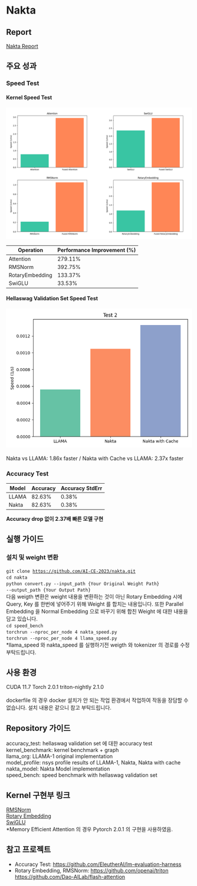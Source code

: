 # Nakta
## Report
[Nakta Report](https://docs.google.com/document/d/12GCXtvHYw39m9fDLZdi5omF9eA2fgiUp4G7XDLnLyVA/edit?usp=sharing)
## 주요 성과
### Speed Test
#### Kernel Speed Test
![Kernel Speed](./kernels.png)

| Operation          | Performance Improvement (%) |
|--------------------|----------------------------|
| Attention          | 279.11%                    |
| RMSNorm            | 392.75%                    |
| RotaryEmbedding    | 133.37%                    |
| SwiGLU             | 33.53%                     |

#### Hellaswag Validation Set Speed Test
![Validation Speed](./speed.png)  
<br/>
Nakta vs LLAMA: 1.86x faster / Nakta with Cache vs LLAMA: 2.37x faster
### Accuracy Test
| Model  | Accuracy | Accuracy StdErr |
|--------|---------|-----------------|
| LLAMA  | 82.63%  | 0.38%           |
| Nakta  | 82.63%  | 0.38%           |

**Accuracy drop 없이 2.37배 빠른 모델 구현**
## 실행 가이드
### 설치 및 weight 변환 
<code>git clone https://github.com/AI-CE-2023/nakta.git</code>  
<code>cd nakta</code>  
<code>python convert.py --input_path {Your Original Weight Path} --output_path {Your Output Path}</code>  
 다음 weigth 변환은 weight 내용을 변환하는 것이 아닌 Rotary Embedding 시에 Query, Key 를 한번에 넣어주기 위해 Weight 를 합치는 내용입니다. 또한 Parallel Embedding 을 Normal Embedding 으로 바꾸기 위해 합친 Weight 에 대한 내용을 담고 있습니다.  
<code>cd speed_bench</code>  
<code>torchrun --nproc_per_node 4 nakta_speed.py</code>  
<code>torchrun --nproc_per_node 4 llama_speed.py</code>  
*llama_speed 와 nakta_speed 를 실행하기전 weigth 와 tokenizer 의 경로를 수정 부탁드립니다.
## 사용 환경
CUDA 11.7 Torch 2.0.1 triton-nightly 2.1.0  
<br/>
dockerfile 의 경우 docker 설치가 안 되는 작업 환경에서 작업하여 작동을 장담할 수 없습니다. 설치 내용은 같으니 참고 부탁드립니다.
## Repository 가이드  
accuracy_test: hellaswag validation set 에 대한 accuracy test  
kernel_benchmark: kernel benchmark + graph  
llama_org: LLAMA-1 original implementation  
model_profile:  nsys profile results of LLAMA-1, Nakta, Nakta with cache  
nakta_model: Nakta Model implementation  
speed_bench: speed benchmark with hellaswag validation set  

## Kernel 구현부 링크
[RMSNorm](https://github.com/AI-CE-2023/nakta/blob/main/nakta_model/kernel/Norm/RmsNorm.py)   
[Rotary Embedding](https://github.com/AI-CE-2023/nakta/blob/main/nakta_model/kernel/Emb/Rotary/rotary.py)   
[SwiGLU](https://github.com/AI-CE-2023/flash/blob/main/csrc/flash_attn/activation_kernel.cu)  
*Memory Efficient Attention 의 경우 Pytorch 2.0.1 의 구현을 사용하였음.

## 참고 프로젝트 
  - Accuracy Test: https://github.com/EleutherAI/lm-evaluation-harness
  - Rotary Embedding, RMSNorm: https://github.com/openai/triton https://github.com/Dao-AILab/flash-attention
  
